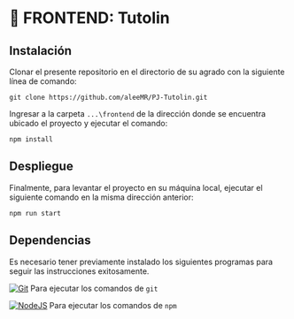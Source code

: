 # 📝 FRONTEND: Tutolin

## Instalación

Clonar el presente repositorio en el directorio de su agrado con la siguiente línea de comando:

```
git clone https://github.com/aleeMR/PJ-Tutolin.git
```

Ingresar a la carpeta `...\frontend` de la dirección donde se encuentra ubicado el proyecto y ejecutar el comando:

```
npm install
```

## Despliegue

Finalmente, para levantar el proyecto en su máquina local, ejecutar el siguiente comando en la misma dirección anterior:

```
npm run start
```

## Dependencias

Es necesario tener previamente instalado los siguientes programas para seguir las instrucciones exitosamente.

[![Git](https://img.shields.io/badge/git-%23F05033.svg?style=for-the-badge&logo=git&logoColor=white)](https://git-scm.com) Para ejecutar los comandos de `git`

[![NodeJS](https://img.shields.io/badge/Node.js-43853D?style=for-the-badge&logo=node.js&logoColor=white)](https://nodejs.org/es/) Para ejecutar los comandos de `npm`

